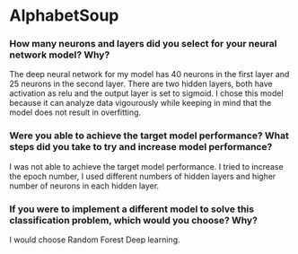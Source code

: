 # AlphabetSoup

### How many neurons and layers did you select for your neural network model? Why?

The deep neural network for my model has 40 neurons in the first layer and 25 neurons in the second layer. There are two hidden layers, both have activation as relu and the output layer is set to sigmoid. I chose this model because it can analyze data vigourously while keeping in mind that the model does not result in overfitting. 

### Were you able to achieve the target model performance? What steps did you take to try and increase model performance?

I was not able to achieve the target model performance. I tried to increase the epoch number, I used different numbers of hidden layers and higher number of neurons in each hidden layer. 

### If you were to implement a different model to solve this classification problem, which would you choose? Why?

I would choose Random Forest Deep learning. 
